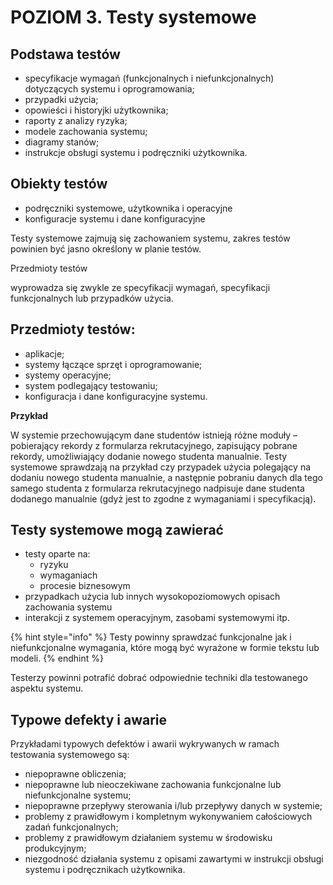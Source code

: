 # POZIOM 3. Testy systemowe

## Podstawa testów

* specyfikacje wymagań \(funkcjonalnych i niefunkcjonalnych\) dotyczących systemu i oprogramowania; 
* przypadki użycia; 
* opowieści i historyjki użytkownika; 
* raporty z analizy ryzyka; 
* modele zachowania systemu; 
* diagramy stanów; 
* instrukcje obsługi systemu i podręczniki użytkownika.

## Obiekty testów

* podręczniki systemowe, użytkownika i operacyjne
* konfiguracje systemu i dane konfiguracyjne

Testy systemowe zajmują się zachowaniem systemu, zakres testów powinien być jasno określony w planie testów.

Przedmioty testów 

wyprowadza się zwykle ze specyfikacji wymagań, specyfikacji funkcjonalnych lub przypadków użycia.

## Przedmioty testów: 

* aplikacje; 
* systemy łączące sprzęt i oprogramowanie; 
* systemy operacyjne; 
* system podlegający testowaniu; 
* konfiguracja i dane konfiguracyjne systemu.

**Przykład**

W systemie przechowującym dane studentów istnieją różne moduły – pobierający rekordy z formularza rekrutacyjnego, zapisujący pobrane rekordy, umożliwiający dodanie nowego studenta manualnie. Testy systemowe sprawdzają na przykład czy przypadek użycia polegający na dodaniu nowego studenta manualnie, a następnie pobraniu danych dla tego samego studenta z formularza rekrutacyjnego nadpisuje dane studenta dodanego manualnie \(gdyż jest to zgodne z wymaganiami i specyfikacją\).

## Testy systemowe mogą zawierać

* testy oparte na:
  *  ryzyku
  * wymaganiach
  * procesie biznesowym
* przypadkach użycia lub innych wysokopoziomowych opisach zachowania systemu
* interakcji z systemem operacyjnym, zasobami systemowymi itp.

{% hint style="info" %}
Testy powinny sprawdzać funkcjonalne jak i niefunkcjonalne wymagania, które mogą być wyrażone w formie tekstu lub modeli.
{% endhint %}

Testerzy powinni potrafić dobrać odpowiednie techniki dla testowanego aspektu systemu.

## Typowe defekty i awarie 

Przykładami typowych defektów i awarii wykrywanych w ramach testowania systemowego są: 

* niepoprawne obliczenia; 
* niepoprawne lub nieoczekiwane zachowania funkcjonalne lub niefunkcjonalne systemu; 
* niepoprawne przepływy sterowania i/lub przepływy danych w systemie; 
* problemy z prawidłowym i kompletnym wykonywaniem całościowych zadań funkcjonalnych; 
* problemy z prawidłowym działaniem systemu w środowisku produkcyjnym; 
* niezgodność działania systemu z opisami zawartymi w instrukcji obsługi systemu i podręcznikach użytkownika.

